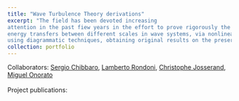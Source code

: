 ```yaml
---
title: "Wave Turbulence Theory derivations"
excerpt: "The field has been devoted increasing
attention in the past fiew years in the effort to prove rigorously the validity of the wave kinetic equation, which describes the
energy transfers between different scales in wave systems, via nonlinear resonant interaction. Since my MSc thesis, I have worked on derivations in wave kinetic theory
using diagrammatic techniques, obtaining original results on the preservation of chaos for four-wave systems. <br/><img src='/images/image3.PNG' style='width:500px;'>"
collection: portfolio
---
```

Collaborators: [Sergio Chibbaro](http://www.lmm.jussieu.fr/~chibbaro/Home.html), [Lamberto Rondoni](http://calvino.polito.it/~rondoni/), [Christophe Josserand](http://www.off-ladhyx.polytechnique.fr/people/josserand/), [Miguel Onorato](http://personalpages.to.infn.it/~onorato/Home.html)<br><br>
Project publications: 
